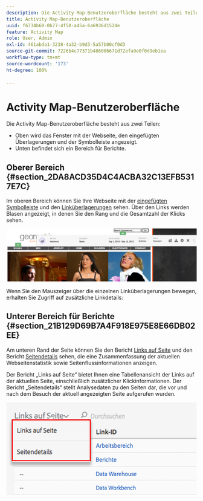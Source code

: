 ```yaml
---
description: Die Activity Map-Benutzeroberfläche besteht aus zwei Teilen
title: Activity Map-Benutzeroberfläche
uuid: f6734b60-0b77-4f50-a45a-6a6936d1524e
feature: Activity Map
role: User, Admin
exl-id: 461abda1-3238-4a32-b9d3-5a57b00cf0d3
source-git-commit: 7226b4c77371b486006671d72efa9e0f0d9eb1ea
workflow-type: tm+mt
source-wordcount: '173'
ht-degree: 100%

---
```


# Activity Map-Benutzeroberfläche

Die Activity Map-Benutzeroberfläche besteht aus zwei Teilen:

* Oben wird das Fenster mit der Webseite, den eingefügten Überlagerungen und der Symbolleiste angezeigt.
* Unten befindet sich ein Bereich für Berichte.

## Oberer Bereich {#section_2DA8ACD35D4C4ACBA32C13EFB5317E7C}

Im oberen Bereich können Sie Ihre Webseite mit der [eingefügten Symbolleiste](/help/analyze/activity-map/activitymap-standard-live.md) und den [Linküberlagerungen](/help/analyze/activity-map/activitymap-gainerslosers.md) sehen. Über den Links werden Blasen angezeigt, in denen Sie den Rang und die Gesamtzahl der Klicks sehen.

![](assets/top_panel.png)

Wenn Sie den Mauszeiger über die einzelnen Linküberlagerungen bewegen, erhalten Sie Zugriff auf zusätzliche Linkdetails:

## Unterer Bereich für Berichte {#section_21B129D69B7A4F918E975E8E66DB02EE}

Am unteren Rand der Seite können Sie den Bericht [Links auf Seite](/help/analyze/activity-map/activitymap-links-report.md) und den Bericht [Seitendetails](/help/analyze/activity-map/activitymap-page-flow.md) sehen, die eine Zusammenfassung der aktuellen Webseitenstatistik sowie Seitenflussinformationen anzeigen.

Der Bericht „Links auf Seite“ bietet Ihnen eine Tabellenansicht der Links auf der aktuellen Seite, einschließlich zusätzlicher Klickinformationen. Der Bericht „Seitendetails“ stellt Analysedaten zu den Seiten dar, die vor und nach dem Besuch der aktuell angezeigten Seite aufgerufen wurden.

![](assets/bottom_panel.png)

